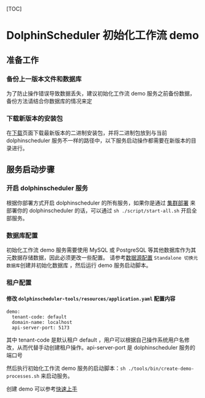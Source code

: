 [TOC]

# DolphinScheduler 初始化工作流 demo

## 准备工作

### 备份上一版本文件和数据库

为了防止操作错误导致数据丢失，建议初始化工作流 demo 服务之前备份数据，备份方法请结合你数据库的情况来定

### 下载新版本的安装包

在[下载](https://dolphinscheduler.apache.org/zh-cn/download)页面下载最新版本的二进制安装包，并将二进制包放到与当前 dolphinscheduler 服务不一样的路径中，以下服务启动操作都需要在新版本的目录进行。

## 服务启动步骤

### 开启 dolphinscheduler 服务

根据你部署方式开启 dolphinscheduler 的所有服务，如果你是通过 [集群部署]($Deployment-Cluster) 来部署你的 dolphinscheduler 的话，可以通过 `sh ./script/start-all.sh` 开启全部服务。

### 数据库配置

初始化工作流 demo 服务需要使用 MySQL 或 PostgreSQL 等其他数据库作为其元数据存储数据，因此必须更改一些配置。
请参考[数据源配置](howto/datasource-setting.md) `Standalone 切换元数据库`创建并初始化数据库 ，然后运行 demo 服务启动脚本。

### 租户配置

#### 修改 `dolphinscheduler-tools/resources/application.yaml` 配置内容

```
demo:
  tenant-code: default
  domain-name: localhost
  api-server-port: 5173
```

其中 tenant-code 是默认租户 default ，用户可以根据自己操作系统用户名修改，从而代替手动创建租户操作。api-server-port 是 dolphinscheduler 服务的端口号

然后执行初始化工作流 demo 服务的启动脚本：`sh ./tools/bin/create-demo-processes.sh` 来启动服务。

创建 demo 可以参考[快速上手]($GetStarted-Quick-Start)
